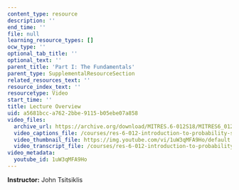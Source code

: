 ```yaml
---
content_type: resource
description: ''
end_time: ''
file: null
learning_resource_types: []
ocw_type: ''
optional_tab_title: ''
optional_text: ''
parent_title: 'Part I: The Fundamentals'
parent_type: SupplementalResourceSection
related_resources_text: ''
resource_index_text: ''
resourcetype: Video
start_time: ''
title: Lecture Overview
uid: a5681bcc-a762-2bbe-9115-b05ebe07a858
video_files:
  archive_url: https://archive.org/download/MITRES.6-012S18/MITRES6_012S18_L01-01_300k.mp4
  video_captions_file: /courses/res-6-012-introduction-to-probability-spring-2018/66227fe0ddde5e82abeb73b32aaf1e54_1uW3qMFA9Ho.vtt
  video_thumbnail_file: https://img.youtube.com/vi/1uW3qMFA9Ho/default.jpg
  video_transcript_file: /courses/res-6-012-introduction-to-probability-spring-2018/78c7eac9920a3aed032d426776596bf8_1uW3qMFA9Ho.pdf
video_metadata:
  youtube_id: 1uW3qMFA9Ho
---
```


**Instructor:** John Tsitsiklis



